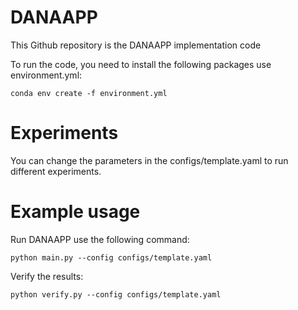# DANAAPP
This Github repository is the DANAAPP implementation code

To run the code, you need to install the following packages use environment.yml:
```
conda env create -f environment.yml
```

# Experiments
You can change the parameters in the configs/template.yaml to run different experiments.

# Example usage
Run DANAAPP use the following command:
```
python main.py --config configs/template.yaml
```

Verify the results:
```
python verify.py --config configs/template.yaml
```

